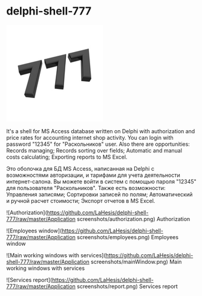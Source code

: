 # delphi-shell-777
![Authorization](https://github.com/LaHesis/delphi-shell-777/raw/master/logo.jpg)

It's a shell for MS Access database written on Delphi with authorization and price rates for accounting internet shop activity.
You can login with password "12345" for "Раскольников" user.
Also there are opportunities:
Records managing;
Records sorting over fields;
Automatic and manual costs calculating;
Exporting reports to MS Excel.

Это оболочка для БД MS Access, написанная на Delphi с возможностями авторизации, и тарифами для учета деятельности интернет-салона.
Вы можете войти в систем с помощью пароля "12345" для пользователя "Раскольников".
Также есть возможности:
Управления записями;
Сортировки записей по полям;
Автоматический и ручной расчет стоимости;
Экспорт отчетов в MS Excel.

![Authorization](https://github.com/LaHesis/delphi-shell-777/raw/master/Application screenshots/authorization.png)
Authorization

![Employees window](https://github.com/LaHesis/delphi-shell-777/raw/master/Application screenshots/employees.png)
Employees window

![Main working windows with services](https://github.com/LaHesis/delphi-shell-777/raw/master/Application screenshots/mainWindow.png)
Main working windows with services

![Services report](https://github.com/LaHesis/delphi-shell-777/raw/master/Application screenshots/report.png)
Services report
